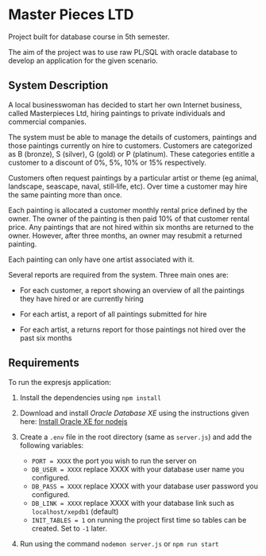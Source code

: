 # Master Pieces LTD

Project built for database course in 5th semester. 

The aim of the project was to use raw PL/SQL with oracle database to develop an application for the given scenario.

## System Description

A local businesswoman has decided to start her own Internet business, called Masterpieces Ltd, hiring 
paintings to private individuals and commercial companies.

The system must be able to manage the details of customers, paintings and those paintings currently on 
hire to customers. Customers are categorized as B (bronze), S (silver), G (gold) or P (platinum). These 
categories entitle a customer to a discount of 0%, 5%, 10% or 15% respectively. 

Customers often request paintings by a particular artist or theme (eg animal, landscape, seascape, naval, 
still‐life, etc). Over time a customer may hire the same painting more than once. 

Each painting is allocated a customer monthly rental price defined by the owner. The owner of the 
painting is then paid 10% of that customer rental price. Any paintings that are not hired within six months 
are returned to the owner. However, after three months, an owner may resubmit a returned painting. 

Each painting can only have one artist associated with it. 

Several reports are required from the system. Three main ones are: 

- For each customer, a report showing an overview of all the paintings they have hired or are currently 
hiring 

- For each artist, a report of all paintings submitted for hire 

- For each artist, a returns report for those paintings not hired over the past six months 

## Requirements

To run the expresjs application:

1. Install the dependencies using ```npm install```

2. Download and install *Oracle Database XE* using the instructions given here: [Install Oracle XE for nodejs](https://www.oracle.com/database/technologies/appdev/quickstartnodeonprem.html) 

3. Create a ```.env``` file in the root directory (same as ```server.js```) and add the following variables:
    - ```PORT = XXXX``` the port you wish to run the server on 
    - ```DB_USER = XXXX``` replace XXXX with your database user name you configured.
    - ```DB_PASS = XXXX``` replace XXXX with your database user password you configured.
    - ```DB_LINK = XXXX``` replace XXXX with your database link such as ```localhost/xepdb1``` (default)
    - ```INIT_TABLES = 1``` on running the project first time so tables can be created. Set to ```-1``` later.

4. Run using the command ```nodemon server.js``` or ```npm run start```